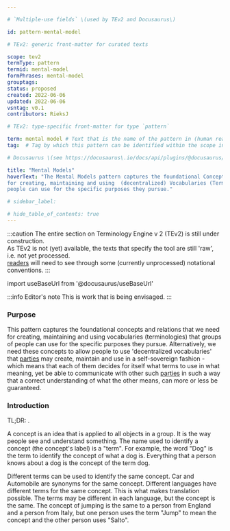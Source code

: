 ```yaml
---

# `Multiple-use fields` \(used by TEv2 and Docusaurus\)

id: pattern-mental-model

# TEv2: generic front-matter for curated texts

scope: tev2
termType: pattern
termid: mental-model
formPhrases: mental-model
grouptags:
status: proposed
created: 2022-06-06
updated: 2022-06-06
vsntag: v0.1
contributors: RieksJ

# TEv2: type-specific front-matter for type `pattern`

term: mental model # Text that is the name of the pattern in (human readable) texts.
tag:  # Tag by which this pattern can be identified within the scope in which it is specified

# Docusaurus \(see https://docusaurus\.io/docs/api/plugins/@docusaurus/plugin-content-docs#markdown-front-matter\):

title: "Mental Models"
hoverText: "The Mental Models pattern captures the foundational Concepts and relations that we need
for creating, maintaining and using  (decentralized) Vocabularies (Terminologies) that groups of
people can use for the specific purposes they pursue."

# sidebar_label:

# hide_table_of_contents: true
---
```


:::caution
The entire section on Terminology Engine v 2 (TEv2) is still under construction.<br/>
As TEv2 is not (yet) available, the texts that specify the tool are still 'raw', i.e. not yet
processed.<br/>[readers](@) will need to see through some (currently unprocessed) notational
conventions.
:::

import useBaseUrl from '@docusaurus/useBaseUrl'

:::info Editor's note
This is work that is being envisaged.
:::

### Purpose

<!--Concisely describe what can you do with the pattern that is (at least) harder if you didn't have it.-->
This pattern captures the foundational concepts and relations that we need for creating, maintaining
and using vocabularies (terminologies) that groups of people can use for the specific purposes they
pursue. Alternatively, we need these concepts to allow people to use 'decentralized vocabularies'
that [parties](@) may create, maintain and use in a self-sovereign fashion - which means that each
of them decides for itself what terms to use in what meaning, yet be able to communicate with other
such [parties](@) in such a way that a correct understanding of what the other means, can more or
less be guaranteed.

### Introduction

<!--Gently introduce the pattern, by referring to real-world situations and using colloquial terms, so that when someone has read the text, (s)he knows what it is about, and is ready to delve into the specifics of the pattern-->
TL;DR: .

A concept is an idea that is applied to all objects in a group. It is the way people see and
understand something. The name used to identify a concept (the concept's label) is a "term". For
example, the word "Dog" is the term to identify the concept of what a dog is. Everything that a
person knows about a dog is the concept of the term dog.

Different terms can be used to identify the same concept. Car and Automobile are synonyms for the
same concept. Different languages have different terms for the same concept. This is what makes
translation possible. The terms may be different in each language, but the concept is the same. The
concept of jumping is the same to a person from England and a person from Italy, but one person uses
the term "Jump" to mean the concept and the other person uses "Salto".
